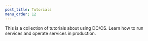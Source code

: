 ```yaml
---
post_title: Tutorials
menu_order: 12
---
```

This is a collection of tutorials about using DC/OS. Learn how to run services and operate services in production.
